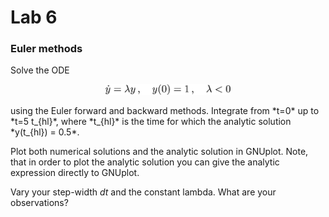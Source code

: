 # Lab 6
### Euler methods


Solve the ODE
<p align="center">
<img src="stuffy_stuff/formel.png" width="200">
</p>
using the Euler forward and backward methods. Integrate from *t=0* up to *t=5 t_{hl}*, where *t_{hl}* is the time for which the analytic solution *y(t_{hl}) = 0.5*.

Plot both numerical solutions and the analytic solution in GNUplot. Note, that in order to plot the analytic solution you can give the analytic expression directly to GNUplot.

Vary your step-width *dt* and the constant lambda. What are your observations?
